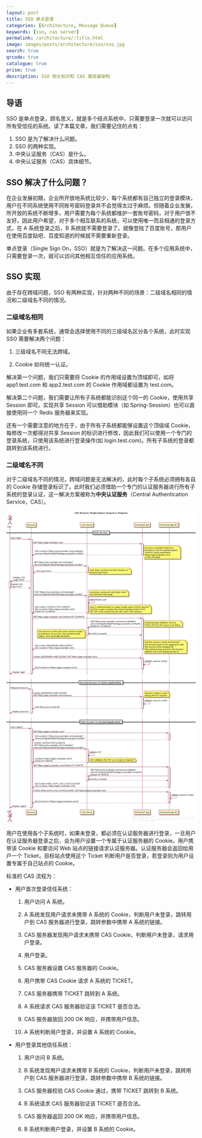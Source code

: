 ```yaml
---
layout: post
title: SSO 单点登录
categories: [Architecture, Message Queue]
keywords: [sso, cas server]
permalink: /architecture/:title.html
image: images/posts/architecture/sso/sso.jpg
search: true
qrcode: true
catalogue: true
prism: true
description: SSO 相关知识和 CAS 服务器架构
---
```


## 导语

SSO 是单点登录，顾名思义，就是多个结点系统中，只需要登录一次就可以访问所有受信任的系统。读了本篇文章，我们需要记住的点有：

1. SSO 是为了解决什么问题。
2. SSO 的两种实现。
3. 中央认证服务（CAS）是什么。
4. 中央认证服务（CAS）具体细节。

## SSO 解决了什么问题？

在企业发展初期，企业所开放地系统比较少，每个系统都有自己独立的登录模块，用户在不同系统使用不同账号密码登录并不会觉得太过于麻烦。但随着企业发展，所开放的系统不断增多，用户需要为每个系统都维护一套账号密码，对于用户很不友好。因此用户希望，对于多个相互联系的系统，可以使用唯一而且相通的登录方式，在 A 系统登录之后，B 系统就不需要登录了。就像登陆了百度账号，那用户在使用百度贴吧、百度知道的时候就不需要重新登录。

单点登录（Single Sign On，SSO）就是为了解决这一问题。在多个应用系统中，只需要登录一次，就可以访问其他相互信任的应用系统。

## SSO 实现

由于存在跨域问题，SSO 有两种实现，针对两种不同的场景：二级域名相同的情况和二级域名不同的情况。

### 二级域名相同


如果企业有多套系统，通常会选择使用不同的三级域名区分各个系统，此时实现 SSO 需要解决两个问题：

1. 三级域名不同无法跨域。

2. Cookie 如何统一认证。

解决第一个问题，我们只需要将 Cookie 的作用域设置为顶域即可，如将 app1.test.com 和 app2.test.com 的 Cookie 作用域都设置为 test.com。

解决第二个问题，我们需要让所有子系统都能识别这个同一的 Cookie，使用共享 Session 即可。实现共享 Session 可以借助模块（如 Spring-Session）也可以直接使用同一个 Redis 服务器来实现。

还有一个需要注意的地方在于，由于所有子系统都能够设置这个顶级域 Cookie，每修改一次都得对共享 Session 的标识进行修改，因此我们可以使用一个专门的登录系统，只使用该系统进行登录操作(如 login.test.com)。所有子系统的登录都跳转到该系统进行。

### 二级域名不同

对于二级域名不同的情况，跨域问题是无法解决的，此时每个子系统必须拥有各自的 Cookie 存储登录标识了。此时我们必须借助一个专门的认证服务器进行所有子系统的登录认证，这一解决方案被称为**中央认证服务**（Central Authentication Service，CAS）。

![CAS flow](/images/posts/architecture/sso/cas.webp)

用户在使用各个子系统时，如果未登录，都必须在认证服务器进行登录，一旦用户在认证服务器登录之后，会为用户设置一个专属于认证服务器的 Cookie。用户携带该 Cookie 和要访问 Web 站点的链接请求认证服务器。认证服务器会返回给用户一个 Ticket，目标站点使用这个 Ticket 判断用户是否登录，若登录则为用户设置专属于自己站点的 Cookie。

标准的 CAS 流程为：

* 用户首次登录信任系统：

    1. 用户访问 A 系统。

    2. A 系统发现用户请求未携带 A 系统的 Cookie，判断用户未登录，跳转用户到 CAS 服务器进行登录，跳转参数中携带 A 系统的链接。

    3. CAS 服务器发现用户请求未携带 CAS Cookie，判断用户未登录，请求用户登录。

    4. 用户登录。

    5. CAS 服务器设置 CAS 服务器的 Cookie。

    6. 用户携带 CAS Cookie 请求 A 系统的 TICKET。

    7. CAS 服务器携带 TICKET 跳转到 A 系统。

    8. A 系统请求 CAS 服务器验证该 TICKET 是否合法。

    9. CAS 服务器放回 200 OK 响应，并携带用户信息。

    10. A 系统判断用户登录，并设置 A 系统的 Cookie。

* 用户登录其他信任系统：

    1. 用户访问 B 系统。

    2. B 系统发现用户请求未携带 B 系统的 Cookie，判断用户未登录，跳转用户到 CAS 服务器进行登录，跳转参数中携带 B 系统的链接。
    
    3. CAS 服务器校验 CAS Cookie 通过，携带 TICKET 跳转到 B 系统。

    4. B 系统请求 CAS 服务器验证该 TICKET 是否合法。

    5. CAS 服务器返回 200 OK 响应，并携带用户信息。

    6. B 系统判断用户登录，并设置 B 系统的 Cookie。